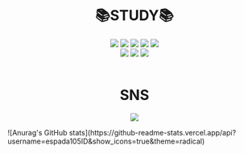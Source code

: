 
<div align=center><h1>📚STUDY📚 </h1></div>

<div align=center> 

  <img src="https://img.shields.io/badge/c++-00599C?style=forflat&logo=c%2B%2B&logoColor=white">
  <img src="https://img.shields.io/badge/-Python-3776AB?style=flat&logo=Python&logoColor=white"/> 
  <img src="https://img.shields.io/badge/java-007396?style=flat&logo=java&logoColor=white">
  <img src="https://img.shields.io/badge/r-276DC3?style=flat&logo=java&logoColor=white">
  <img src="https://img.shields.io/badge/c-A8B9CC?style=flat&logo=java&logoColor=white">
  
  <br>
<img src="https://img.shields.io/badge/-HTML-E34F26?style=flat&logo=HTML5&logoColor=white"/>
  <img src="https://img.shields.io/badge/-CSS-1572B6?style=flat&logo=CSS3&logoColor=white"/>
  <img src="https://img.shields.io/badge/-JavaScript-F7DF1E?style=flat&logo=JavaScript&logoColor=white"/>
  
  <br>
  
  <br>
</div>
<div align=center><h1>SNS </h1></div>
<div align=center>
<img src="https://img.shields.io/badge/notion-000000?style=flat&logo=notion&logoColor=white">

  <a href="https://www.notion.so/968f29ca627e4f51b306aafdf47d6db7" target="https://www.notion.so/968f29ca627e4f51b306aafdf47d6db7"></a>
</div>



<div>
  ![Anurag's GitHub stats](https://github-readme-stats.vercel.app/api?username=espada105ID&show_icons=true&theme=radical)
</div>
